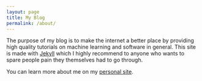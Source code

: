 ```yaml
---
layout: page
title: My Blog  
permalink: /about/
---
```

The purpose of my blog is to make the internet a better place by providing high quality tutorials on machine learning and software in general.  This site is made with [Jekyll](http://jekyllrb.com/) which I highly recommend to anyone who wants to spare people pain they themselves had to go through.

You can learn more about me on my [personal site](http://nicodjimenez.com/).

